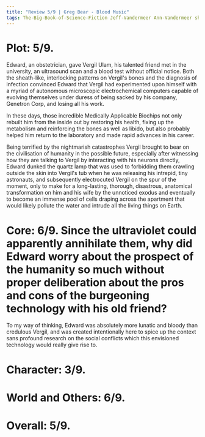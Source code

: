 ```yaml
---
title: "Review 5/9 | Greg Bear - Blood Music"
tags: The-Big-Book-of-Science-Fiction Jeff-Vandermeer Ann-Vandermeer short-story novelette science-fiction 1951- 1983
---
```



# Plot: 5/9. 

Edward, an obstetrician, gave Vergil Ulam, his talented friend met in the university, an ultrasound scan and a blood test without official notice. Both the sheath-like, interlocking patterns on Vergil's bones and the diagnosis of infection convinced Edward that Vergil had experimented upon himself with a myriad of autonomous microscopic electrochemical computers capable of evolving themselves under duress of being sacked by his company, Genetron Corp, and losing all his work.

In these days, those incredible Medically Applicable Biochips not only rebuilt him from the inside out by restoring his health, fixing up the metabolism and reinforcing the bones as well as libido, but also probably helped him return to the laboratory and made rapid advances in his career.

Being terrified by the nightmarish catastrophes Vergil brought to bear on the civilisation of humanity in the possible future, especially after witnessing how they are talking to Vergil by interacting with his neurons directly, Edward dunked the quartz lamp that was used to forbidding them crawling outside the skin into Vergil's tub when he was releasing his intrepid, tiny astronauts, and subsequently electrocuted Vergil on the spur of the moment, only to make for a long-lasting, thorough, disastrous, anatomical transformation on him and his wife 
by the unnoticed exodus and eventually to become an immense pool of cells draping across the apartment that would likely pollute the water and intrude all the living things on Earth.


































































































# Core: 6/9. Since the ultraviolet could apparently annihilate them, why did Edward worry about the prospect of the humanity so much without proper deliberation about the pros and cons of the burgeoning technology with his old friend?
To my way of thinking, Edward was absolutely more lunatic and bloody than credulous Vergil, and was created intentionally here to spice up the context sans profound research on the social conflicts which this envisioned technology would really give rise to.



# Character: 3/9. 



# World and Others: 6/9. 



# Overall: 5/9. 


